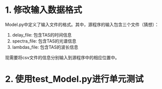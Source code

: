 # 1. 修改输入数据格式

Model.py中定义了输入文件的格式。其中，源程序的输入包含三个文件（猜想）：
1. delay_file: 包含TAS的时间信息
2. spectra_file: 包含TAS的光谱信息
3. lambdas_file: 包含TAS的波长信息

现需要将csv文件的信息分别输入到源程序中的相应位置中。

# 2. 使用test_Model.py进行单元测试